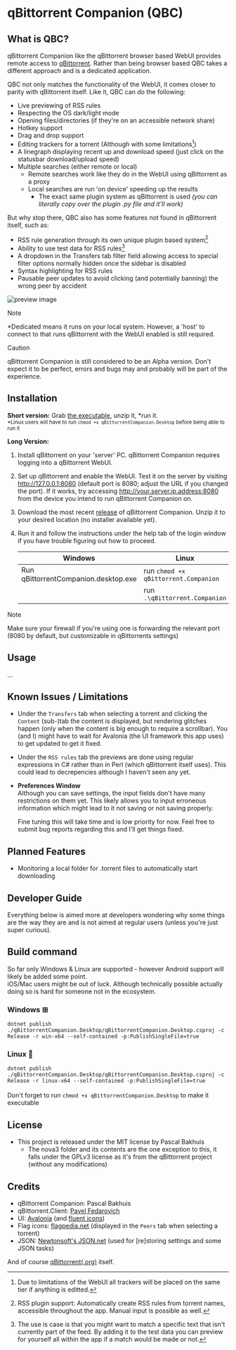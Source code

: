 ﻿# qBittorrent Companion (QBC)

## What is QBC?
qBittorrent Companion like the qBittorrent browser based WebUI provides remote access to [qBittorrent](https://www.qBittorrent.org/). Rather than being browser based
QBC takes a different approach and is a dedicated application.

QBC not only matches the functionality of the WebUI, it comes closer to parity with qBittorrent itself. Like it, QBC can do the following:
* Live previewing of RSS rules 
* Respecting the OS dark/light mode
* Opening files/directories (if they're on an accessible network share)
* Hotkey support
* Drag and drop support 
* Editing trackers for a torrent (Although with some limitations[^1])
* A linegraph displaying recent up and download speed (just click on the statusbar download/upload speed)
* Multiple searches (either remote or local)    
    * Remote searches work like they do in the WebUI using qBittorrent as a proxy
    * Local searches are run 'on device' speeding up the results 
        * The exact same plugin system as qBittorrent is used *(you can literally copy over the plugin .py file and it'll work)*

But why stop there, QBC also has some features not found in qBittorrent itself, such as:
* RSS rule generation through its own unique plugin based system[^2]
* Ability to use test data for RSS rules[^3]
* A dropdown in the Transfers tab filter field allowing access to special filter options normally hidden once the sidebar is disabled
* Syntax highlighting for RSS rules
* Pausable peer updates to avoid clicking (and potentially banning) the wrong peer by accident

[^1]: Due to limitations of the WebUI all trackers will be placed on the same tier if anything is editted.
[^2]: RSS plugin support: Automatically create RSS rules from torrent names, accessible throughout the app. Manual input is possible as well.
[^3]: The use is case is that you might want to match a specific text that isn't currently part of the feed. By adding it to the test data you can preview for yourself all within the app if a match would be made or not.

![preview image](https://i.imgur.com/uoMtuEA.gif)

>[!NOTE]
> *Dedicated means it runs on your local system. However, a 'host' to connect to that runs qBittorrent with the WebUI enabled is still required.

> [!CAUTION]
> qBittorrent Companion is still considered to be an Alpha version. Don't expect it to be perfect, errors and bugs may and probably will be part of the experience.

## Installation
**Short version:** Grab [the executable](https://github.com/Axeia/qBittorrentCompanion/releases/), unzip it, *run it.<br/>
<sub>*Linux users will have to run `chmod +x qBittorrentCompanion.Desktop` before being able to run it</sub>

**Long Version:**
1. Install qBittorrent on your 'server' PC. qBittorrent Companion requires logging into a qBittorrent WebUI.
2. Set up qBittorrent and enable the WebUI. Test it on the server by visiting http://127.0.0.1:8080 (default port is 8080; adjust the URL if you changed the port).
If it works, try accessing http://your.server.ip.address:8080 from the device you intend to run qBittorrent Companion on.
3. Download the most recent [release](https://github.com/Axeia/qBittorrentCompanion/releases/) of qBittorrent Companion. 
Unzip it to your desired location (no installer available yet).
4. Run it and follow the instructions under the help tab of the login window if you have trouble figuring out how to proceed.

    | Windows                              | Linux                                |
    | ------------------------------------ | ------------------------------------ |
    | Run qBittorrentCompanion.desktop.exe | run `chmod +x qBittorrent.Companion` |
    |                                      | run `.\qBittorrent.Companion`        |

>[!NOTE]
> Make sure your firewall if you're using one is forwarding the relevant port (8080 by default, but customizable in qBittorrents settings)

## Usage
...

## Known Issues / Limitations
* Under the `Transfers` tab when selecting a torrent and clicking the `Content` (sub-)tab the content is displayed, but rendering glitches happen (only when the content is big enough to require a scrollbar). You (and I) might have to wait for Avalonia (the UI framework this app uses) to get updated to get it fixed.
* Under the `RSS rules` tab the previews are done using regular expressions in C# rather than in Perl (which qBittorrent itself uses). This could lead to decrepencies although I haven't seen any yet.
* **Preferences Window**<br/>
  Although you can save settings, the input fields don't have many restrictions on them yet. This likely allows you to input erroneous information which might lead to it not saving or not saving properly.

  Fine tuning this will take time and is low priority for now. Feel free to submit bug reports regarding this and I'll get things fixed.

## Planned Features
* Monitoring a local folder for .torrent files to automatically start downloading

## Developer Guide
Everything below is aimed more at developers wondering why some things are the way they are and is not aimed at regular users (unless you're just super curious).

## Build command
So far only Windows & Linux are supported - however Android support will likely be added some point. <br/>
iOS/Mac users might be out of luck. Although technically possible actually doing so is hard for someone not in the ecosystem.
### Windows ⊞<br/>
```dotnet publish ./qBittorrentCompanion.Desktop/qBittorrentCompanion.Desktop.csproj -c Release -r win-x64 --self-contained -p:PublishSingleFile=true```

### Linux 🐧<br/>
```dotnet publish ./qBittorrentCompanion.Desktop/qBittorrentCompanion.Desktop.csproj -c Release -r linux-x64 --self-contained -p:PublishSingleFile=true```<br/>
<br/>
Don't forget to run `chmod +x qBittorrentCompanion.Desktop` to make it executable

## License
* This project is released under the MIT license by Pascal Bakhuis
    * The nova3 folder and its contents are the one exception to this, it falls under the GPLv3 license as it's from the qBittorrent project (without any modifications)

## Credits
* qBittorrent Companion: Pascal Bakhuis 
* qBittorrent.Client: [Pavel Fedarovich](https://github.com/fedarovich/qBittorrent-net-client)
* UI:  [Avalonia](https://avaloniaui.net/) (and [fluent icons](https://github.com/davidxuang/FluentIcons))
* Flag icons: [flagpedia.net](https://flagpedia.net/) (displayed in the `Peers` tab when selecting a torrent)
* JSON: [Newtonsoft's JSON.net](https://www.newtonsoft.com/json) (used for [re]storing settings and some JSON tasks)

And of course [qBittorrent(.org)](https://www.qBittorrent.org/) itself. 